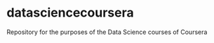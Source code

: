 datasciencecoursera
===================

Repository for the purposes of the Data Science courses of Coursera
